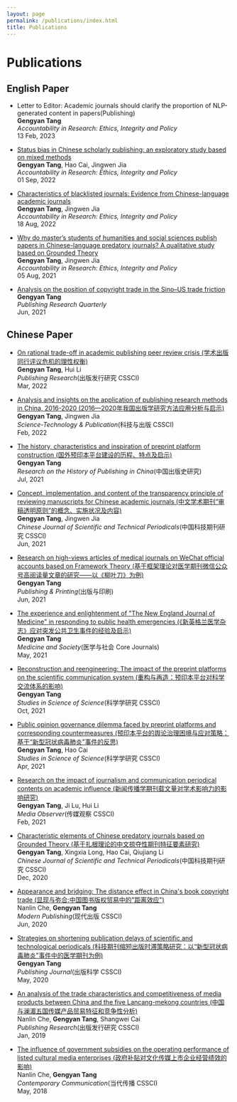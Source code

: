 ```yaml
---
layout: page
permalink: /publications/index.html
title: Publications
---
```


# Publications

## English Paper

- Letter to Editor: Academic journals should clarify the proportion of NLP-generated content in papers(Publishing)<br>**Gengyan Tang**<br>*Accountability in Research: Ethics, Integrity and Policy*<br> 13 Feb, 2023

- [Status bias in Chinese scholarly publishing: an exploratory study based on mixed methods](https://www.tandfonline.com/doi/full/10.1080/08989621.2022.2117621)<br>**Gengyan Tang**, Hao Cai, Jingwen Jia<br>*Accountability in Research: Ethics, Integrity and Policy*<br> 01 Sep, 2022

- [Characteristics of blacklisted journals: Evidence from Chinese-language academic journals](https://www.tandfonline.com/doi/full/10.1080/08989621.2022.2112953)<br>**Gengyan Tang**, Jingwen Jia<br>*Accountability in Research: Ethics, Integrity and Policy*<br> 18 Aug, 2022

- [Why do master’s students of humanities and social sciences publish papers in Chinese-language predatory journals? A qualitative study based on Grounded Theory](https://www.tandfonline.com/doi/full/10.1080/08989621.2021.1960164)<br>**Gengyan Tang**, Jingwen Jia<br>*Accountability in Research: Ethics, Integrity and Policy*<br> 05 Aug, 2021

- [Analysis on the position of copyright trade in the Sino–US trade friction](https://link.springer.com/article/10.1007/s12109-020-09719-z)<br>**Gengyan Tang**<br>*Publishing Research Quarterly*<br> Jun, 2021

## Chinese Paper

- [On rational trade-off in academic publishing peer review crisis (学术出版同行评议危机的理性权衡)](https://kns.cnki.net/kcms/detail/detail.aspx?doi=10.19393/j.cnki.cn11-1537/g2.2022.03.016)<br>**Gengyan Tang**, Hui Li<br>*Publishing Research*(出版发行研究 CSSCI)<br> Mar, 2022

- [Analysis and insights on the application of publishing research methods in China, 2016-2020 (2016—2020年我国出版学研究方法应用分析与启示)](https://kns.cnki.net/kcms/detail/detail.aspx?doi=10.16510/j.cnki.kjycb.20220118.003)<br>**Gengyan Tang**, Jingwen Jia<br>*Science-Technology & Publication*(科技与出版 CSSCI)<br> Feb, 2022

- [The history, characteristics and inspiration of preprint platform construction (国外预印本平台建设的历程、特点及启示)](https://kns.cnki.net/kcms/detail/detail.aspx?filename=ZCBS202103012&dbcode=CJFQ&dbname=CJFD2021&v=XL9a9Ci0xIx95uOYH3jau8kfDPKIAdataX9KjRSAJ3qgsJB1iqSma9PMlyBVy-ug)<br>**Gengyan Tang**<br>*Research on the History of Publishing in China*(中国出版史研究)<br> Jul, 2021

- [Concept, implementation, and content of the transparency principle of reviewing manuscripts for Chinese academic journals (中文学术期刊“审稿透明原则”的概念、实施状况及内容)](https://www.cjstp.cn/CN/10.11946/cjstp.202012311066)<br>**Gengyan Tang**, Jingwen Jia<br>*Chinese Journal of Scientific and Technical Periodicals*(中国科技期刊研究 CSSCI)<br> Jun, 2021

- [Research on high-views articles of medical journals on WeChat official accounts based on Framework Theory (基于框架理论对医学期刊微信公众号高阅读量文章的研究——以《柳叶刀》为例)](https://kns.cnki.net/kcms/detail/detail.aspx?doi=10.19619/j.issn.1007-1938.2021.00.032)<br>**Gengyan Tang**<br>*Publishing & Printing*(出版与印刷)<br> Jun, 2021

- [The experience and enlightenment of "The New England Journal of Medicine" in responding to public health emergencies (《新英格兰医学杂志》应对突发公共卫生事件的经验及启示)](https://kns.cnki.net/kcms/detail/detail.aspx?doi=10.13723/j.yxysh.2021.05.015)<br>**Gengyan Tang**<br>*Medicine and Society*(医学与社会 Core Journals)<br> May, 2021

- [Reconstruction and reengineering: The impact of the preprint platforms on the scientific communication system (重构与再造：预印本平台对科学交流体系的影响)](https://kns.cnki.net/kcms/detail/detail.aspx?doi=10.16192/j.cnki.1003-2053.20210327.002)<br>**Gengyan Tang**<br>*Studies in Science of Science*(科学学研究 CSSCI)<br> Oct, 2021

- [Public opinion governance dilemma faced by preprint platforms and corresponding countermeasures (预印本平台的舆论治理困境与应对策略：基于“新型冠状病毒肺炎”事件的反思)](https://kns.cnki.net/kcms/detail/detail.aspx?doi=10.16192/j.cnki.1003-2053.20201204.005)<br>**Gengyan Tang**, Hao Cai<br>*Studies in Science of Science*(科学学研究 CSSCI)<br> Apr, 2021

- [Research on the impact of journalism and communication periodical contents on academic influence (新闻传播学期刊载文量对学术影响力的影响研究)](https://kns.cnki.net/kcms/detail/detail.aspx?doi=10.19480/j.cnki.cmgc.2021.02.013)<br>**Gengyan Tang**, Ji Lu, Hui Li<br>*Media Observer*(传媒观察 CSSCI)<br> Feb, 2021

- [Characteristic elements of Chinese predatory journals based on Grounded Theory (基于扎根理论的中文掠夺性期刊特征要素研究)](https://www.cjstp.cn/CN/10.11946/cjstp.202005160497)<br>**Gengyan Tang**, Xingxia Long, Hao Cai, Qiujiang Li<br>*Chinese Journal of Scientific and Technical Periodicals*(中国科技期刊研究 CSSCI)<br> Dec, 2020

- [Appearance and bridging: The distance effect in China's book copyright trade (显现与弥合:中国图书版权贸易中的"距离效应")](https://kns.cnki.net/kcms2/article/abstract?v=3uoqIhG8C44YLTlOAiTRKibYlV5Vjs7i8oRR1PAr7RxjuAJk4dHXomq8u2-At07eo1X5C8gg0mCP8xpoCcx_7z5PauEGohsM&uniplatform=NZKPT)<br>Nanlin Che, **Gengyan Tang**<br>*Modern Publishing*(现代出版 CSSCI)<br> Jun, 2020

- [Strategies on shortening publication delays of scientific and technological periodicals (科技期刊缩短出版时滞策略研究：以“新型冠状病毒肺炎”事件中的医学期刊为例)](https://kns.cnki.net/kcms/detail/detail.aspx?doi=10.13363/j.publishingjournal.2020.03.011)<br>**Gengyan Tang**<br>*Publishing Journal*(出版科学 CSSCI)<br> May, 2020

- [An analysis of the trade characteristics and competitiveness of media products between China and the five Lancang-mekong countries (中国与澜湄五国传媒产品贸易特征和竞争性分析)](https://www.cnki.net/kcms/doi/10.19393/j.cnki.cn11-1537/g2.2019.01.023.html)<br>Nanlin Che, **Gengyan Tang**, Shangwei Cai<br>*Publishing Research*(出版发行研究 CSSCI)<br> Jan, 2019

- [The influence of government subsidies on the operating performance of listed cultural media enterprises (政府补贴对文化传媒上市企业经营绩效的影响)](https://kns.cnki.net/kcms2/article/abstract?v=3uoqIhG8C44YLTlOAiTRKibYlV5Vjs7i0-kJR0HYBJ80QN9L51zrP36WzycZei661FYHl4s3IKPmyF0pScvMXxwo8bxkmXko&uniplatform=NZKPT)<br>Nanlin Che, **Gengyan Tang**<br>*Contemporary Communication*(当代传播 CSSCI)<br> May, 2018
